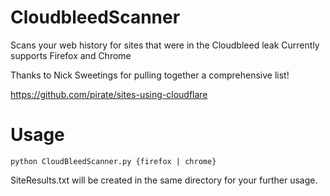# CloudbleedScanner
Scans your web history for sites that were in the Cloudbleed leak
Currently supports Firefox and Chrome

Thanks to Nick Sweetings for pulling together a comprehensive list!

https://github.com/pirate/sites-using-cloudflare

# Usage
````python CloudBleedScanner.py {firefox | chrome}````

SiteResults.txt will be created in the same directory for your further usage.